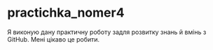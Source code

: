 # practichka_nomer4
Я виконую дану практичну роботу задля розвитку знань й вмінь з GitHub.
Мені цікаво це робити.
